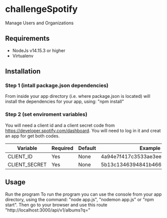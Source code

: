 # challengeSpotify
Manage Users and Organizations

## Requirements
* NodeJs v14.15.3 or higher
* Virtualenv

## Installation
### Step 1 (intall package.json dependencies)
From inside your app directory (i.e. where package.json is located) will install the dependencies for your app, using: "npm install"

### Step 2 (set enviroment variables)
You will need a client id and a client secret code from https://developer.spotify.com/dashboard. You will need to log in it and creat an app for get both codes.

| Variable        | Required           | Default  | Example |
| --------------- |--------------------| ---------| --------|
| CLIENT_ID       | Yes                |None      | 4a94e7f417c3533ae3ee268ddc100b66
| CLIENT_SECRET   | Yes                |None      | 5b13c1346394841b4663d4cd1cbf4f5c

## Usage
Run the program
To run the program you can use the console from your app directory, using the command: "node app.js", "nodemon app.js" or "npm start". Then go to your browser and use this route "http://localhost:3000/api/v1/albums?q=<band-or-artist-name>"
